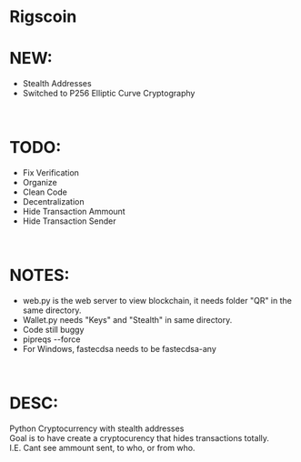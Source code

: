 # Rigscoin

# NEW:
 - Stealth Addresses<br>
 - Switched to P256 Elliptic Curve Cryptography<br>
<br>

# TODO:
 - Fix Verification<br>
 - Organize<br>
 - Clean Code<br>
 - Decentralization<br>
 - Hide Transaction Ammount<br>
 - Hide Transaction Sender<br>
<br>
 
# NOTES:
 - web.py is the web server to view blockchain, it needs folder "QR" in the same directory.<br>
 - Wallet.py needs "Keys" and "Stealth" in same directory.<br>
 - Code still buggy<br>
 - pipreqs --force<br>
 - For Windows, fastecdsa needs to be fastecdsa-any<br>
<br>

# DESC:

Python Cryptocurrency with stealth addresses<br>
Goal is to have create a cryptocurency that hides transactions totally. <br>
I.E. Cant see ammount sent, to who, or from who. 
